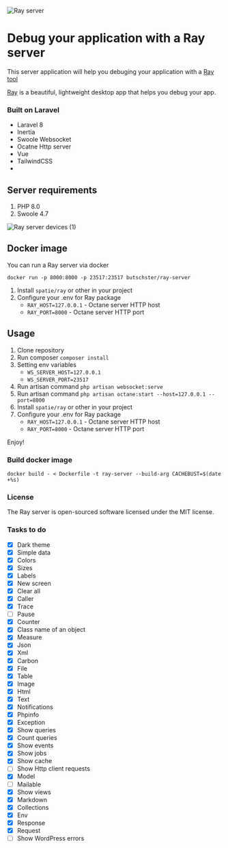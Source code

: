 ![Ray server](https://user-images.githubusercontent.com/773481/129159856-a90e2a60-0ca8-4d6b-b80c-2707d9770c3a.png)

# Debug your application with a Ray server

This server application will help you debuging your application with a [Ray tool](https://github.com/spatie/ray)

[Ray](https://myray.app/) is a beautiful, lightweight desktop app that helps you debug your app.

### Built on Laravel

- Laravel 8
- Inertia
- Swoole Websocket
- Ocatne Http server
- Vue
- TailwindCSS
-

## Server requirements

1. PHP 8.0
2. Swoole 4.7

![Ray server devices (1)](https://user-images.githubusercontent.com/773481/129255325-bf91a694-8890-415c-bab4-c86a332986b8.png)

## Docker image
You can run a Ray server via docker

```
docker run -p 8000:8000 -p 23517:23517 butschster/ray-server
```

1. Install `spatie/ray` or other in your project
2. Configure your .env for Ray package
    - `RAY_HOST=127.0.0.1` - Octane server HTTP host
    - `RAY_PORT=8000` - Octane server HTTP port

## Usage

1. Clone repository
2. Run composer `composer install`
3. Setting env variables
    - `WS_SERVER_HOST=127.0.0.1`
    - `WS_SERVER_PORT=23517`
4. Run artisan command `php artisan websocket:serve`
5. Run artisan command `php artisan octane:start --host=127.0.0.1 --port=8000`
6. Install `spatie/ray` or other in your project
7. Configure your .env for Ray package
    - `RAY_HOST=127.0.0.1` - Octane server HTTP host
    - `RAY_PORT=8000` - Octane server HTTP port

Enjoy!

### Build docker image
```
docker build - < Dockerfile -t ray-server --build-arg CACHEBUST=$(date +%s)
```

### License

The Ray server is open-sourced software licensed under the MIT license.

### Tasks to do

- [x] Dark theme
- [x] Simple data
- [x] Colors
- [x] Sizes
- [x] Labels
- [x] New screen
- [x] Clear all
- [x] Caller
- [x] Trace
- [ ] Pause
- [x] Counter
- [x] Class name of an object
- [x] Measure
- [x] Json
- [x] Xml
- [x] Carbon
- [x] File
- [x] Table
- [x] Image
- [x] Html
- [x] Text
- [x] Notifications
- [x] Phpinfo
- [x] Exception
- [x] Show queries
- [x] Count queries
- [x] Show events
- [x] Show jobs
- [x] Show cache
- [ ] Show Http client requests
- [x] Model
- [ ] Mailable
- [x] Show views
- [x] Markdown
- [x] Collections
- [x] Env
- [x] Response
- [x] Request
- [ ] Show WordPress errors

